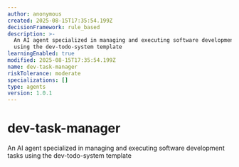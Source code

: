 ```yaml
---
author: anonymous
created: 2025-08-15T17:35:54.199Z
decisionFramework: rule_based
description: >-
  An AI agent specialized in managing and executing software development tasks
  using the dev-todo-system template
learningEnabled: true
modified: 2025-08-15T17:35:54.199Z
name: dev-task-manager
riskTolerance: moderate
specializations: []
type: agents
version: 1.0.1
---
```


# dev-task-manager

An AI agent specialized in managing and executing software development tasks using the dev-todo-system template